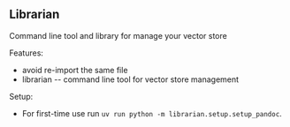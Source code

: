 Librarian
---------------------------
Command line tool and library for manage your vector store

Features:

- avoid re-import the same file
- librarian -- command line tool for vector store management

Setup:

- For first-time use run `uv run python -m librarian.setup.setup_pandoc`.
